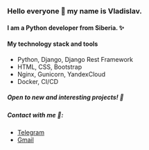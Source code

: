 ### Hello everyone 👋 my name is Vladislav. 
#### I am a Python developer from Siberia. ✨
#### My technology stack and tools
- Python, Django, Django Rest Framework
- HTML, CSS, Bootstrap
- Nginx, Gunicorn, YandexCloud
- Docker, CI/CD

##### Open to new and interesting projects! 🔭
##### Contact with me 💬:
- [Telegram](https://t.me/ne_vladi)
- [Gmail](nestern8@gmail.com)
